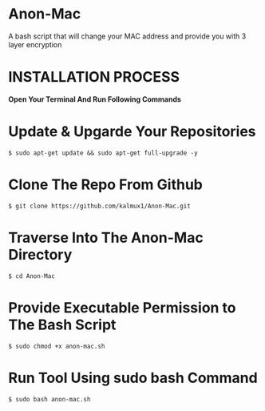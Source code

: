 # Anon-Mac


A bash script that will change your MAC address and provide you with 3 layer encryption 


# **INSTALLATION PROCESS**

**Open Your Terminal And Run Following Commands**


# Update & Upgarde Your Repositories
    $ sudo apt-get update && sudo apt-get full-upgrade -y
# Clone The Repo From Github 
    $ git clone https://github.com/kalmux1/Anon-Mac.git
# Traverse Into The Anon-Mac Directory
    $ cd Anon-Mac
# Provide Executable Permission to The Bash Script 
    $ sudo chmod +x anon-mac.sh
# Run Tool Using sudo bash Command 
    $ sudo bash anon-mac.sh    
